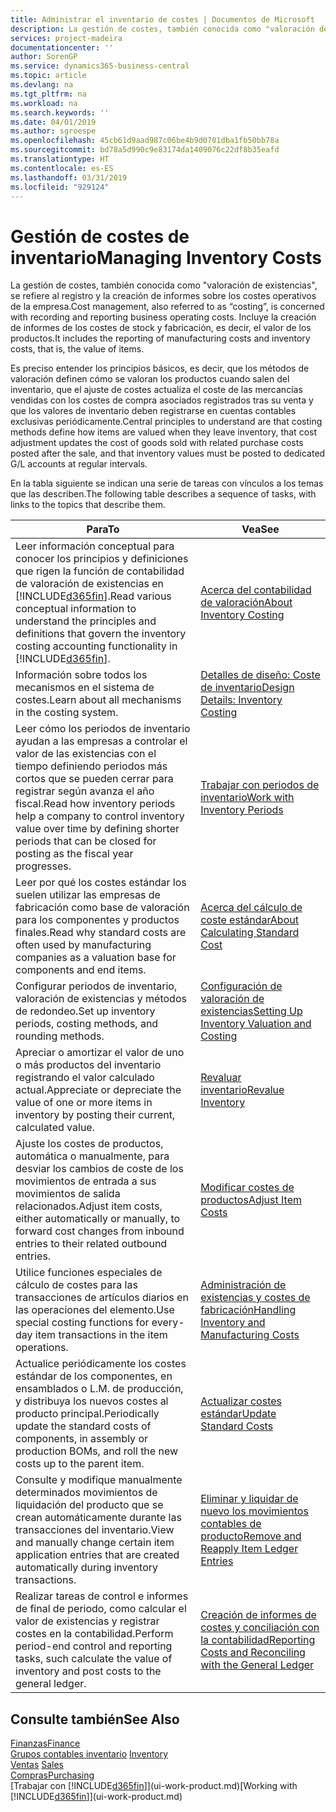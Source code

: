 ```yaml
---
title: Administrar el inventario de costes | Documentos de Microsoft
description: La gestión de costes, también conocida como "valoración de existencias", se refiere al registro y la creación de informes sobre los costes operativos de la empresa. Incluye la creación de informes de los costes de stock y fabricación, es decir, el valor de los productos.
services: project-madeira
documentationcenter: ''
author: SorenGP
ms.service: dynamics365-business-central
ms.topic: article
ms.devlang: na
ms.tgt_pltfrm: na
ms.workload: na
ms.search.keywords: ''
ms.date: 04/01/2019
ms.author: sgroespe
ms.openlocfilehash: 45cb61d9aad987c06be4b9d0701dba1fb50bb78a
ms.sourcegitcommit: bd78a5d990c9e83174da1409076c22df8b35eafd
ms.translationtype: HT
ms.contentlocale: es-ES
ms.lasthandoff: 03/31/2019
ms.locfileid: "929124"
---
```

# <a name="managing-inventory-costs"></a><span data-ttu-id="19245-104">Gestión de costes de inventario</span><span class="sxs-lookup"><span data-stu-id="19245-104">Managing Inventory Costs</span></span>
<span data-ttu-id="19245-105">La gestión de costes, también conocida como "valoración de existencias", se refiere al registro y la creación de informes sobre los costes operativos de la empresa.</span><span class="sxs-lookup"><span data-stu-id="19245-105">Cost management, also referred to as “costing”, is concerned with recording and reporting business operating costs.</span></span> <span data-ttu-id="19245-106">Incluye la creación de informes de los costes de stock y fabricación, es decir, el valor de los productos.</span><span class="sxs-lookup"><span data-stu-id="19245-106">It includes the reporting of manufacturing costs and inventory costs, that is, the value of items.</span></span>   

<span data-ttu-id="19245-107">Es preciso entender los principios básicos, es decir, que los métodos de valoración definen cómo se valoran los productos cuando salen del inventario, que el ajuste de costes actualiza el coste de las mercancías vendidas con los costes de compra asociados registrados tras su venta y que los valores de inventario deben registrarse en cuentas contables exclusivas periódicamente.</span><span class="sxs-lookup"><span data-stu-id="19245-107">Central principles to understand are that costing methods define how items are valued when they leave inventory, that cost adjustment updates the cost of goods sold with related purchase costs posted after the sale, and that inventory values must be posted to dedicated G/L accounts at regular intervals.</span></span>

<span data-ttu-id="19245-108">En la tabla siguiente se indican una serie de tareas con vínculos a los temas que las describen.</span><span class="sxs-lookup"><span data-stu-id="19245-108">The following table describes a sequence of tasks, with links to the topics that describe them.</span></span>

|<span data-ttu-id="19245-109">**Para**</span><span class="sxs-lookup"><span data-stu-id="19245-109">**To**</span></span>|<span data-ttu-id="19245-110">**Vea**</span><span class="sxs-lookup"><span data-stu-id="19245-110">**See**</span></span>|  
|------------|-------------|  
|<span data-ttu-id="19245-111">Leer información conceptual para conocer los principios y definiciones que rigen la función de contabilidad de valoración de existencias en [!INCLUDE[d365fin](includes/d365fin_md.md)].</span><span class="sxs-lookup"><span data-stu-id="19245-111">Read various conceptual information to understand the principles and definitions that govern the inventory costing accounting functionality in [!INCLUDE[d365fin](includes/d365fin_md.md)].</span></span>|[<span data-ttu-id="19245-112">Acerca del contabilidad de valoración</span><span class="sxs-lookup"><span data-stu-id="19245-112">About Inventory Costing</span></span>](finance-learn-about-costing.md)|  
|<span data-ttu-id="19245-113">Información sobre todos los mecanismos en el sistema de costes.</span><span class="sxs-lookup"><span data-stu-id="19245-113">Learn about all mechanisms in the costing system.</span></span>|[<span data-ttu-id="19245-114">Detalles de diseño: Coste de inventario</span><span class="sxs-lookup"><span data-stu-id="19245-114">Design Details: Inventory Costing</span></span>](design-details-inventory-costing.md)|
|<span data-ttu-id="19245-115">Leer cómo los periodos de inventario ayudan a las empresas a controlar el valor de las existencias con el tiempo definiendo periodos más cortos que se pueden cerrar para registrar según avanza el año fiscal.</span><span class="sxs-lookup"><span data-stu-id="19245-115">Read how inventory periods help a company to control inventory value over time by defining shorter periods that can be closed for posting as the fiscal year progresses.</span></span>|[<span data-ttu-id="19245-116">Trabajar con periodos de inventario</span><span class="sxs-lookup"><span data-stu-id="19245-116">Work with Inventory Periods</span></span>](finance-how-to-work-with-inventory-periods.md)|
|<span data-ttu-id="19245-117">Leer por qué los costes estándar los suelen utilizar las empresas de fabricación como base de valoración para los componentes y productos finales.</span><span class="sxs-lookup"><span data-stu-id="19245-117">Read why standard costs are often used by manufacturing companies as a valuation base for components and end items.</span></span>|[<span data-ttu-id="19245-118">Acerca del cálculo de coste estándar</span><span class="sxs-lookup"><span data-stu-id="19245-118">About Calculating Standard Cost</span></span>](finance-about-calculating-standard-cost.md)|
|<span data-ttu-id="19245-119">Configurar periodos de inventario, valoración de existencias y métodos de redondeo.</span><span class="sxs-lookup"><span data-stu-id="19245-119">Set up inventory periods, costing methods, and rounding methods.</span></span>|[<span data-ttu-id="19245-120">Configuración de valoración de existencias</span><span class="sxs-lookup"><span data-stu-id="19245-120">Setting Up Inventory Valuation and Costing</span></span>](finance-set-up-inventory-valuation-and-costing.md)|
|<span data-ttu-id="19245-121">Apreciar o amortizar el valor de uno o más productos del inventario registrando el valor calculado actual.</span><span class="sxs-lookup"><span data-stu-id="19245-121">Appreciate or depreciate the value of one or more items in inventory by posting their current, calculated value.</span></span>|[<span data-ttu-id="19245-122">Revaluar inventario</span><span class="sxs-lookup"><span data-stu-id="19245-122">Revalue Inventory</span></span>](inventory-how-revalue-inventory.md)|
|<span data-ttu-id="19245-123">Ajuste los costes de productos, automática o manualmente, para desviar los cambios de coste de los movimientos de entrada a sus movimientos de salida relacionados.</span><span class="sxs-lookup"><span data-stu-id="19245-123">Adjust item costs, either automatically or manually, to forward cost changes from inbound entries to their related outbound entries.</span></span>|[<span data-ttu-id="19245-124">Modificar costes de productos</span><span class="sxs-lookup"><span data-stu-id="19245-124">Adjust Item Costs</span></span>](inventory-how-adjust-item-costs.md)|
|<span data-ttu-id="19245-125">Utilice funciones especiales de cálculo de costes para las transacciones de artículos diarios en las operaciones del elemento.</span><span class="sxs-lookup"><span data-stu-id="19245-125">Use special costing functions for every-day item transactions in the item operations.</span></span>|[<span data-ttu-id="19245-126">Administración de existencias y costes de fabricación</span><span class="sxs-lookup"><span data-stu-id="19245-126">Handling Inventory and Manufacturing Costs</span></span>](finance-handle-inventory-and-manufacturing-costs.md)|  
|<span data-ttu-id="19245-127">Actualice periódicamente los costes estándar de los componentes, en ensamblados o L.M. de producción, y distribuya los nuevos costes al producto principal.</span><span class="sxs-lookup"><span data-stu-id="19245-127">Periodically update the standard costs of components, in assembly or production BOMs, and roll the new costs up to the parent item.</span></span>|[<span data-ttu-id="19245-128">Actualizar costes estándar</span><span class="sxs-lookup"><span data-stu-id="19245-128">Update Standard Costs</span></span>](finance-how-to-update-standard-costs.md)|
|<span data-ttu-id="19245-129">Consulte y modifique manualmente determinados movimientos de liquidación del producto que se crean automáticamente durante las transacciones del inventario.</span><span class="sxs-lookup"><span data-stu-id="19245-129">View and manually change certain item application entries that are created automatically during inventory transactions.</span></span>|[<span data-ttu-id="19245-130">Eliminar y liquidar de nuevo los movimientos contables de producto</span><span class="sxs-lookup"><span data-stu-id="19245-130">Remove and Reapply Item Ledger Entries</span></span>](finance-how-to-remove-and-reapply-item-entries.md)|
|<span data-ttu-id="19245-131">Realizar tareas de control e informes de final de periodo, como calcular el valor de existencias y registrar costes en la contabilidad.</span><span class="sxs-lookup"><span data-stu-id="19245-131">Perform period-end control and reporting tasks, such calculate the value of inventory and post costs to the general ledger.</span></span>|[<span data-ttu-id="19245-132">Creación de informes de costes y conciliación con la contabilidad</span><span class="sxs-lookup"><span data-stu-id="19245-132">Reporting Costs and Reconciling with the General Ledger</span></span>](finance-report-costs-and-reconcile-with-the-general-ledger.md)|

## <a name="see-also"></a><span data-ttu-id="19245-133">Consulte también</span><span class="sxs-lookup"><span data-stu-id="19245-133">See Also</span></span>  
 [<span data-ttu-id="19245-134">Finanzas</span><span class="sxs-lookup"><span data-stu-id="19245-134">Finance</span></span>](finance.md)  
 <span data-ttu-id="19245-135">[Grupos contables inventario](inventory-manage-inventory.md) </span><span class="sxs-lookup"><span data-stu-id="19245-135">[Inventory](inventory-manage-inventory.md) </span></span>  
 <span data-ttu-id="19245-136">[Ventas](sales-manage-sales.md) </span><span class="sxs-lookup"><span data-stu-id="19245-136">[Sales](sales-manage-sales.md) </span></span>  
 [<span data-ttu-id="19245-137">Compras</span><span class="sxs-lookup"><span data-stu-id="19245-137">Purchasing</span></span>](purchasing-manage-purchasing.md)  
 <span data-ttu-id="19245-138">[Trabajar con [!INCLUDE[d365fin](includes/d365fin_md.md)]](ui-work-product.md)</span><span class="sxs-lookup"><span data-stu-id="19245-138">[Working with [!INCLUDE[d365fin](includes/d365fin_md.md)]](ui-work-product.md)</span></span>
